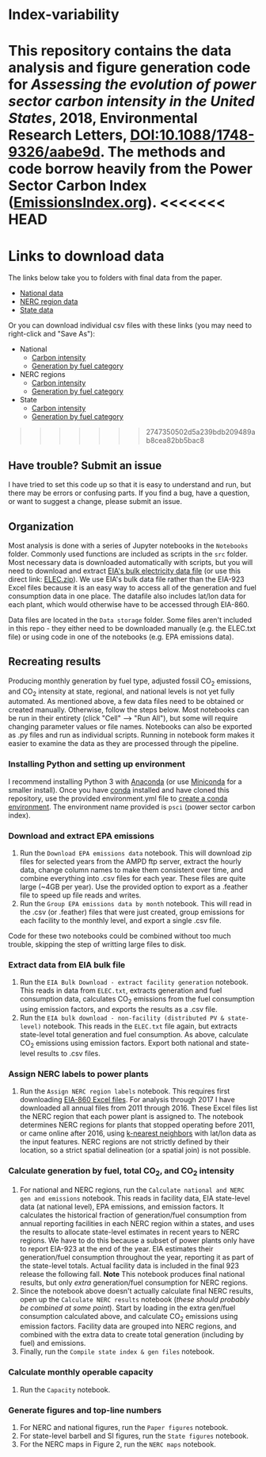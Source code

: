 # Index-variability
This repository contains the data analysis and figure generation code for *Assessing the evolution of power sector carbon intensity in the United States*, 2018, Environmental Research Letters, [DOI:10.1088/1748-9326/aabe9d](https://doi.org/10.1088/1748-9326/aabe9d). The methods and code borrow heavily from the Power Sector Carbon Index ([EmissionsIndex.org](https://www.emissionsindex.org)).
<<<<<<< HEAD
=======

# Links to download data
The links below take you to folders with final data from the paper.
- [National data](https://github.com/gschivley/carbon-index/tree/master/Data%20storage/National%20data)
- [NERC region data](https://github.com/gschivley/carbon-index/tree/master/Data%20storage/final%20NERC%20data)
- [State data](https://github.com/gschivley/carbon-index/tree/master/Data%20storage/final%20state%20data)

Or you can download individual csv files with these links (you may need to right-click and "Save As"):
- National
    - [Carbon intensity](https://github.com/gschivley/carbon-index/raw/master/Data%20storage/National%20data/National%20index%202018-03-06.csv)
    - [Generation by fuel category](https://github.com/gschivley/carbon-index/raw/master/Data%20storage/National%20data/National%20generation%202018-03-06.csv)
- NERC regions
    - [Carbon intensity](https://github.com/gschivley/carbon-index/raw/master/Data%20storage/final%20NERC%20data/NERC%20gen%20emissions%20and%20index%202018-03-06.csv)
    - [Generation by fuel category](https://github.com/gschivley/carbon-index/raw/master/Data%20storage/final%20NERC%20data/NERC%20generation%202018-03-06.csv)
- State
    - [Carbon intensity](https://github.com/gschivley/carbon-index/raw/master/Data%20storage/final%20state%20data/Monthly%20index%20states%202018-03-06.csv)
    - [Generation by fuel category](https://github.com/gschivley/carbon-index/raw/master/Data%20storage/final%20state%20data/Monthly%20generation%20states%202018-03-06.csv)

>>>>>>> 2747350502d5a239bdb209489ab8cea82bb5bac8

## Have trouble? Submit an issue
I have tried to set this code up so that it is easy to understand and run, but there may be errors or confusing parts. If you find a bug, have a question, or want to suggest a change, please submit an issue.

## Organization
Most analysis is done with a series of Jupyter notebooks in the `Notebooks` folder. Commonly used functions are included as scripts in the `src` folder. Most necessary data is downloaded automatically with scripts, but you will need to download and extract [EIA's bulk electricity data file](https://www.eia.gov/opendata/bulkfiles.php) (or use this direct link: [ELEC.zip](http://api.eia.gov/bulk/ELEC.zip)). We use EIA's bulk data file rather than the EIA-923 Excel files because it is an easy way to access all of the generation and fuel consumption data in one place. The datafile also includes lat/lon data for each plant, which would otherwise have to be accessed through EIA-860.

Data files are located in the `Data storage` folder. Some files aren't included in this repo - they either need to be downloaded manually (e.g. the ELEC.txt file) or using code in one of the notebooks (e.g. EPA emissions data).

## Recreating results
Producing monthly generation by fuel type, adjusted fossil CO<sub>2</sub> emissions, and CO<sub>2</sub> intensity at state, regional, and national levels is not yet fully automated. As mentioned above, a few data files need to be obtained or created manually. Otherwise, follow the steps below. Most notebooks can be run in their entirety (click "Cell" --> "Run All"), but some will require changing parameter values or file names. Notebooks can also be exported as .py files and run as individual scripts. Running in notebook form makes it easier to examine the data as they are processed through the pipeline.

### Installing Python and setting up environment
I recommend installing Python 3 with [Anaconda](https://www.anaconda.com/download) (or use [Miniconda](https://conda.io/miniconda.html) for a smaller install). Once you have [conda](https://conda.io/docs/user-guide/overview.html) installed and have cloned this repository, use the provided environment.yml file to [create a conda environment](https://conda.io/docs/user-guide/tasks/manage-environments.html#creating-an-environment-from-an-environment-yml-file). The environment name provided is `psci` (power sector carbon index).

### Download and extract EPA emissions
1. Run the `Download EPA emissions data` notebook. This will download zip files for selected years from the AMPD ftp server, extract the hourly data, change column names to make them consistent over time, and combine everything into .csv files for each year. These files are quite large (~4GB per year). Use the provided option to export as a .feather file to speed up file reads and writes.
2. Run the `Group EPA emissions data by month` notebook. This will read in the .csv (or .feather) files that were just created, group emissions for each facility to the monthly level, and export a single .csv file.

Code for these two notebooks could be combined without too much trouble, skipping the step of writting large files to disk.

### Extract data from EIA bulk file
1. Run the `EIA Bulk Download - extract facility generation` notebook. This reads in data from `ELEC.txt`, extracts generation and fuel consumption data, calculates CO<sub>2</sub> emissions from the fuel consumption using emission factors, and exports the results as a .csv file.
2. Run the `EIA bulk download - non-facility (distributed PV & state-level)` notebook. This reads in the `ELEC.txt` file again, but extracts state-level total generation and fuel consumption. As above, calculate CO<sub>2</sub> emissions using emission factors. Export both national and state-level results to .csv files.

### Assign NERC labels to power plants
1. Run the `Assign NERC region labels` notebook. This requires first downloading [EIA-860 Excel files](https://www.eia.gov/electricity/data/eia860/). For analysis through 2017 I have downloaded all annual files from 2011 through 2016. These Excel files list the NERC region that each power plant is assigned to. The notebook determines NERC regions for plants that stopped operating before 2011, or came online after 2016, using [k-nearest neighbors](https://en.wikipedia.org/wiki/K-nearest_neighbors_algorithm) with lat/lon data as the input features. NERC regions are not strictly defined by their location, so a strict spatial delineation (or a spatial join) is not possible.

### Calculate generation by fuel, total CO<sub>2</sub>, and CO<sub>2</sub> intensity
1. For national and NERC regions, run the `Calculate national and NERC gen and emissions` notebook. This reads in facility data, EIA state-level data (at national level), EPA emissions, and emission factors. It calculates the historical fraction of generation/fuel consumption from annual reporting facilities in each NERC region within a states, and uses the results to allocate state-level estimates in recent years to NERC regions. We have to do this because a subset of power plants only have to report EIA-923 at the end of the year. EIA estimates their generation/fuel consumption throughout the year, reporting it as part of the state-level totals. Actual facility data is included in the final 923 release the following fall. **Note** This notebook produces final national results, but only *extra* generation/fuel consumption for NERC regions.
2. Since the notebook above doesn't actually calculate final NERC results, open up the `Calculate NERC results` notebook (*these should probably be combined at some point*). Start by loading in the extra gen/fuel consumption calculated above, and calculate CO<sub>2</sub> emissions using emission factors. Facility data are grouped into NERC regions, and combined with the extra data to create total generation (including by fuel) and emissions.
3. Finally, run the `Compile state index & gen files` notebook.

### Calculate monthly operable capacity
1. Run the `Capacity` notebook.

### Generate figures and top-line numbers
1. For NERC and national figures, run the `Paper figures` notebook.
2. For state-level barbell and SI figures, run the `State figures` notebook.
3. For the NERC maps in Figure 2, run the `NERC maps` notebook.
